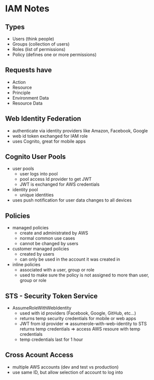# IAM Notes

## Types

- Users (think people)
- Groups (collection of users)
- Roles (list of permissions)
- Policy (defines one or more permissions)

## Requests have

- Action
- Resource
- Principle
- Environment Data
- Resource Data

## Web Identity Federation

- authenticate via identity providers like Amazon, Facebook, Google
- web id token exchanged for IAM role
- uses Cognito, great for mobile apps

## Cognito User Pools

- user pools
  - user logs into pool
  - pool access Id provider to get JWT
  - JWT is exchanged for AWS credentials
- identity pool
  - unique identities
- uses push notification for user data changes to all devices

## Policies

- managed policies
  - create and administrated by AWS
  - normal common use cases
  - cannot be changed by users
- customer managed policies
  - created by users
  - can only be used in the account it was created in
- inline policies
  - associated with a user, group or role
  - used to make sure the policy is not assigned to more than user, group or role

## STS - Security Token Service

- AssumeRoleWithWebIdentity
  - used with id providers (Facebook, Google, GitHub, etc...)
  - returns temp security credentials for mobile or web apps
  - JWT from id provider => assumerole-with-web-identity to STS returns temp credentials => access AWS resoure with temp credentials
  - temp credentials last for 1 hour

## Cross Acount Access

- multiple AWS accounts (dev and test vs production)
- use same ID, but allow selection of account to log into
